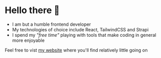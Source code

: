 # Hello there 🧙

- I am but a humble frontend developer
- My technologies of choice include React, TailwindCSS and Strapi
- I spend my *"free time"* playing with tools that make coding in general more enjoyable

Feel free to vist [my website](https://sizwe.vercel.app/) where you'll find relatively little going on
